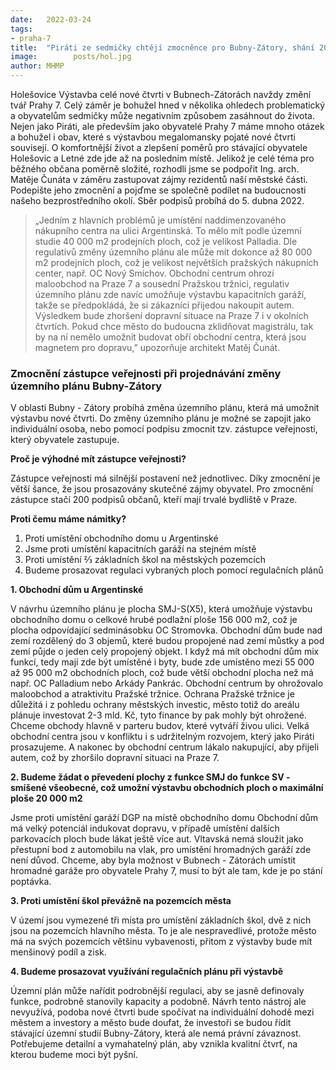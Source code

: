 ```yaml
---
date:   2022-03-24
tags:  
- praha-7
title:  "Piráti ze sedmičky chtějí zmocněnce pro Bubny-Zátory, shání 200 podpisů místních"
image: 	      posts/hol.jpg
author: MHMP
---
```


Holešovice Výstavba celé nové čtvrti v Bubnech-Zátorách navždy změní tvář Prahy 7. Celý záměr je bohužel hned v několika ohledech problematický a obyvatelům sedmičky může negativním způsobem zasáhnout do života. Nejen jako Piráti, ale především jako obyvatelé Prahy 7 máme mnoho otázek a bohužel i obav, které s výstavbou megalomansky pojaté nové čtvrti souvisejí. O komfortnější život a zlepšení poměrů pro stávající obyvatele Holešovic a Letné zde jde až na posledním místě. Jelikož je celé téma pro běžného občana poměrně složité, rozhodli jsme se podpořit Ing. arch. Matěje Čunáta v záměru zastupovat zájmy rezidentů naší městské části. Podepište jeho zmocnění a pojďme se společně podílet na budoucnosti našeho bezprostředního okolí. Sběr podpisů probíhá do 5. dubna 2022.

> „Jedním z hlavních problémů je umístění naddimenzovaného nákupního centra na ulici Argentinská. To mělo mít podle územní studie 40 000 m2 prodejních ploch, což je velikost Palladia. Dle regulativů změny územního plánu ale může mít dokonce až 80 000 m2 prodejních ploch, což je velikost největších pražských nákupních center, např. OC Nový Smíchov. Obchodní centrum ohrozí maloobchod na Praze 7 a sousední Pražskou tržnici, regulativ územního plánu zde navíc umožňuje výstavbu kapacitních garáží, takže se předpokládá, že si zákazníci přijedou nakoupit autem. Výsledkem bude zhoršení dopravní situace na Praze 7 i v okolních čtvrtích. Pokud chce město do budoucna zklidňovat magistrálu, tak by na ní nemělo umožnit budovat obří obchodní centra, která jsou magnetem pro dopravu,” upozorňuje architekt Matěj Čunát. 

### Zmocnění zástupce veřejnosti při projednávání změny územního plánu Bubny-Zátory

V oblasti Bubny - Zátory probíhá změna územního plánu, která má umožnit výstavbu nové čtvrti. Do změny územního plánu je možné se zapojit jako individuální osoba, nebo pomocí podpisu zmocnit tzv. zástupce veřejnosti, který obyvatele zastupuje.

**Proč je výhodné mít zástupce veřejnosti?**

Zástupce veřejnosti má silnější postavení než jednotlivec. Díky zmocnění je větší šance, že jsou prosazovány skutečné zájmy obyvatel. Pro zmocnění zástupce stačí 200 podpisů občanů, kteří mají trvalé bydliště v Praze. 

**Proti čemu máme námitky?**

1. Proti umístění obchodního domu u Argentinské
2. Jsme proti umístění kapacitních garáží na stejném místě
3. Proti umístění ⅔ základních škol na městských pozemcích
4. Budeme prosazovat regulaci vybraných ploch pomocí regulačních plánů

**1. Obchodní dům u Argentinské**

V návrhu územního plánu je plocha SMJ-S(X5), která umožňuje výstavbu obchodního domu o celkové hrubé podlažní ploše 156 000 m2, což je plocha odpovídající sedminásobku OC Stromovka. Obchodní dům bude nad zemí rozdělený do 3 objemů, které budou propojené nad zemí můstky a pod zemí půjde o jeden celý propojený objekt. I když má mít obchodní dům mix funkcí, tedy mají zde být umístěné i byty, bude zde umístěno mezi 55 000 až  95 000 m2 obchodních ploch, což bude větší obchodní plocha než má např. OC Palladium nebo Arkády Pankrác. Obchodní centrum by ohrožovalo maloobchod a atraktivitu Pražské tržnice. Ochrana Pražské tržnice je důležitá i z pohledu ochrany městských investic, město totiž do areálu plánuje investovat 2-3 mld. Kč, tyto finance by pak mohly být ohrožené. Chceme obchody hlavně v parteru budov, které vytváří živou ulici. Velká obchodní centra jsou v konfliktu i s udržitelným rozvojem, který jako Piráti prosazujeme. A nakonec by obchodní centrum lákalo nakupující, aby přijeli autem, což by zhoršilo dopravní situaci na Praze 7.  

<!--![Mapa](posts/holesovice.jpg "Mapa")-->

**2. Budeme žádat o převedení plochy z funkce SMJ do funkce SV - smíšené všeobecné, což umožní výstavbu obchodních ploch o maximální ploše 20 000 m2**

<!--![Mapa](posts/holesovice2.jpg "Mapa")-->

Jsme proti umístění garáží DGP na místě obchodního domu
Obchodní dům má velký potenciál indukovat dopravu, v případě umístění dalších parkovacích ploch bude lákat ještě více aut. Vltavská nemá sloužit jako přestupní bod z automobilu na vlak, pro umístění hromadných garáží zde není důvod. Chceme, aby byla možnost v Bubnech - Zátorách umístit hromadné garáže pro obyvatele Prahy 7, musí to být ale tam, kde je po stání poptávka.

**3. Proti umístění škol převážně na pozemcích města**

V území jsou vymezené tři místa pro umístění základních škol, dvě z nich jsou na pozemcích hlavního města. To je ale nespravedlivé, protože město má na svých pozemcích většinu vybavenosti, přitom z výstavby bude mít menšinový podíl a zisk. 

<!--![Mapa](posts/holesovice3.jpg "Mapa")-->

**4.  Budeme prosazovat využívání regulačních plánu při výstavbě**

Územní plán může nařídit podrobnější regulaci, aby se jasně definovaly funkce, podrobně stanovily kapacity a podobně. Návrh tento nástroj ale nevyužívá, podoba nové čtvrti bude spočívat na individuální dohodě mezi městem a investory a město bude doufat, že investoři se budou řídit stávající územní studií Bubny-Zátory, která ale nemá právní závaznost. Potřebujeme detailní a vymahatelný plán, aby vznikla kvalitní čtvrť, na kterou budeme moci být pyšní. 

